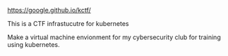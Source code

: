 

https://google.github.io/kctf/

This is a CTF infrastucutre for kubernetes

Make a virtual machine envionment for my cybersecurity club for training using kubernetes.